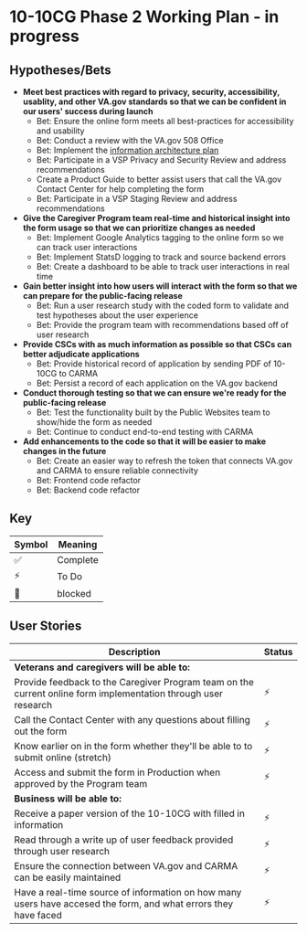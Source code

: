 # 10-10CG Phase 2 Working Plan - in progress


## Hypotheses/Bets
- **Meet best practices with regard to privacy, security, accessibility, usablity, and other VA.gov standards so that we can be confident in our users' success during launch**
  - Bet: Ensure the online form meets all best-practices for accessibility and usability
  - Bet: Conduct a review with the VA.gov 508 Office
  - Bet: Implement the [information architecture plan](https://github.com/department-of-veterans-affairs/va.gov-team/blob/master/platform/information-architecture/ia-reviews/caregiver-10-10cg.md)
  - Bet: Participate in a VSP Privacy and Security Review and address recommendations
  - Create a Product Guide to better assist users that call the VA.gov Contact Center for help completing the form
  - Bet: Participate in a VSP Staging Review and address recommendations
- **Give the Caregiver Program team real-time and historical insight into the form usage so that we can prioritize changes as needed**
  - Bet: Implement Google Analytics tagging to the online form so we can track user interactions
  - Bet: Implement StatsD logging to track and source backend errors
  - Bet: Create a dashboard to be able to track user interactions in real time
- **Gain better insight into how users will interact with the form so that we can prepare for the public-facing release**
  - Bet: Run a user research study with the coded form to validate and test hypotheses about the user experience
  - Bet: Provide the program team with recommendations based off of user research
- **Provide CSCs with as much information as possible so that CSCs can better adjudicate applications**
  - Bet: Provide historical record of application by sending PDF of 10-10CG to CARMA
  - Bet: Persist a record of each application on the VA.gov backend
- **Conduct thorough testing so that we can ensure we're ready for the public-facing release**
  - Bet: Test the functionality built by the Public Websites team to show/hide the form as needed
  - Bet: Continue to conduct end-to-end testing with CARMA
- **Add enhancements to the code so that it will be easier to make changes in the future**
  - Bet: Create an easier way to refresh the token that connects VA.gov and CARMA to ensure reliable connectivity
  - Bet: Frontend code refactor
  - Bet: Backend code refactor

## Key
| Symbol | Meaning |
| --- | --- | 
| :white_check_mark:| Complete |
| :zap: | To Do
| :no_entry_sign:| blocked |

## User Stories
| Description| Status |
| --- | --- |
| **Veterans and caregivers will be able to:** | 
| Provide feedback to the Caregiver Program team on the current online form implementation through user research | :zap: |
| Call the Contact Center with any questions about filling out the form | :zap: |
| Know earlier on in the form whether they'll be able to to submit online (stretch) | :zap: |
| Access and submit the form in Production when approved by the Program team| :zap: |
| **Business will be able to:** | 
| Receive a paper version of the 10-10CG with filled in information | :zap: |
| Read through a write up of user feedback provided through user research | :zap:
| Ensure the connection between VA.gov and CARMA can be easily maintained |:zap: 
| Have a real-time source of information on how many users have accesed the form, and what errors they have faced |:zap: 




